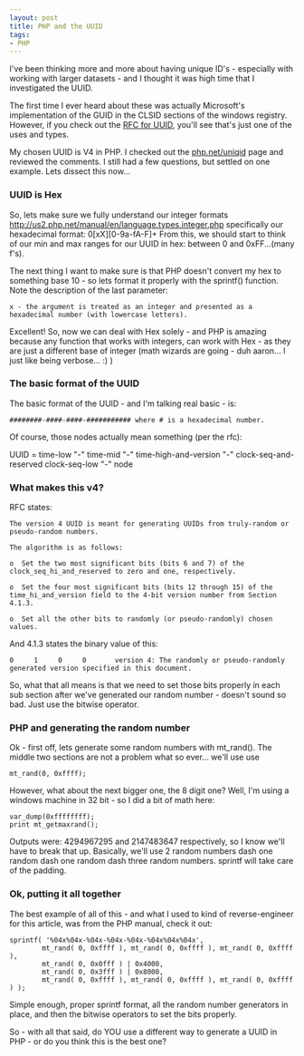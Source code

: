```yaml
---
layout: post
title: PHP and the UUID
tags:
- PHP
---
```


I've been thinking more and more about having unique ID's - especially with working with larger datasets - and I thought it was high time that I investigated the UUID.

The first time I ever heard about these was actually Microsoft's implementation of the GUID in the CLSID sections of the windows registry.  However, if you check out the [RFC for UUID](http://tools.ietf.org/html/rfc4122), you'll see that's just one of the uses and types.

My chosen UUID is V4 in PHP.  I checked out the [php.net/uniqid](http://php.net/uniqid) page and reviewed the comments.  I still had a few questions, but settled on one example.  Lets dissect this now...

### UUID is Hex

So, lets make sure we fully understand our integer formats http://us2.php.net/manual/en/language.types.integer.php specifically our hexadecimal format: 0[xX][0-9a-fA-F]+  From this, we should start to think of our min and max ranges for our UUID in hex: between 0 and 0xFF...(many f's).

The next thing I want to make sure is that PHP doesn't convert my hex to something base 10 - so lets format it properly with the sprintf() function.  Note the description of the last parameter:

    x - the argument is treated as an integer and presented as a hexadecimal number (with lowercase letters).

Excellent!  So, now we can deal with Hex solely - and PHP is amazing because any function that works with integers, can work with Hex - as they are just a different base of integer (math wizards are going - duh aaron... I just like being verbose... :) )

### The basic format of the UUID

The basic format of the UUID - and I'm talking real basic - is:

    ########-####-####-########### where # is a hexadecimal number.

Of course, those nodes actually mean something (per the rfc):

UUID = time-low "-" time-mid "-" time-high-and-version "-" clock-seq-and-reserved clock-seq-low "-" node

### What makes this v4?

RFC states:

    The version 4 UUID is meant for generating UUIDs from truly-random or pseudo-random numbers.

    The algorithm is as follows:
    
    o  Set the two most significant bits (bits 6 and 7) of the clock_seq_hi_and_reserved to zero and one, respectively.
    
    o  Set the four most significant bits (bits 12 through 15) of the time_hi_and_version field to the 4-bit version number from Section 4.1.3.
    
    o  Set all the other bits to randomly (or pseudo-randomly) chosen values.

And 4.1.3 states the binary value of this:

    0     1     0     0       version 4: The randomly or pseudo-randomly generated version specified in this document.

So, what that all means is that we need to set those bits properly in each sub section after we've generated our random number - doesn't sound so bad.  Just use the bitwise operator.

### PHP and generating the random number

Ok - first off, lets generate some random numbers with mt_rand().  The middle two sections are not a problem what so ever... we'll use use

    mt_rand(0, 0xffff);

However, what about the next bigger one, the 8 digit one?  Well, I'm using a windows machine in 32 bit - so I did a bit of math here:

```php?start_inline=1
var_dump(0xffffffff);
print mt_getmaxrand();
```
    
Outputs were: 4294967295 and 2147483647 respectively, so I know we'll have to break that up.  Basically, we'll use 2 random numbers dash one random dash one random dash three random numbers.  sprintf will take care of the padding.

### Ok, putting it all together

The best example of all of this - and what I used to kind of reverse-engineer for this article, was from the PHP manual, check it out:

```php?start_inline=1
sprintf( '%04x%04x-%04x-%04x-%04x-%04x%04x%04x',
        mt_rand( 0, 0xffff ), mt_rand( 0, 0xffff ), mt_rand( 0, 0xffff ),
        mt_rand( 0, 0x0fff ) | 0x4000,
        mt_rand( 0, 0x3fff ) | 0x8000,
        mt_rand( 0, 0xffff ), mt_rand( 0, 0xffff ), mt_rand( 0, 0xffff ) );
```

Simple enough, proper sprintf format, all the random number generators in place, and then the bitwise operators to set the bits properly.

So - with all that said, do YOU use a different way to generate a UUID in PHP - or do you think this is the best one?
